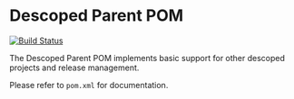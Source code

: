 # Descoped Parent POM

[![Build Status](https://travis-ci.org/descoped/descoped-parent.svg?branch=master)](https://travis-ci.org/descoped/descoped-parent)

The Descoped Parent POM implements basic support for other descoped projects and release management.

Please refer to `pom.xml` for documentation.
